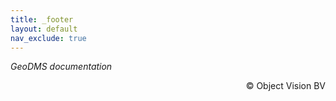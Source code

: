 ```yaml
---
title: _footer
layout: default
nav_exclude: true
---
```

_GeoDMS documentation_<div align="right">&copy; Object Vision BV</div>